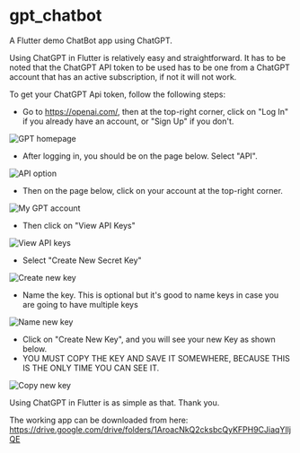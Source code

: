 # gpt_chatbot

A Flutter demo ChatBot app using ChatGPT.

Using ChatGPT in Flutter is relatively easy and straightforward. 
It has to be noted that the ChatGPT API token to be used has to be one from a ChatGPT account that has an active subscription, if not it will not work.

To get your ChatGPT Api token, follow the following steps:

  - Go to https://openai.com/, then at the top-right corner, click on "Log In" if you already have an account, or "Sign Up" if you don't.

![GPT homepage](https://github.com/Enisco/gpt_chatbot/assets/49729441/a984d2cd-2876-4557-a2bd-194e54a9d1a6)

   - After logging in, you should be on the page below. Select "API".

![API option](https://github.com/Enisco/gpt_chatbot/assets/49729441/3dfa1a01-aaff-4ca1-acdd-645d771a2a4d)

   - Then on the page below, click on your account at the top-right corner.

![My GPT account](https://github.com/Enisco/gpt_chatbot/assets/49729441/85e2d5e3-c000-4839-8ed1-e0cc69cff066)

   - Then click on "View API Keys"

![View API keys](https://github.com/Enisco/gpt_chatbot/assets/49729441/eaff04c8-b8d9-47dd-b46f-df960dcc668e)

   - Select "Create New Secret Key"

![Create new key](https://github.com/Enisco/gpt_chatbot/assets/49729441/855beae4-22a8-404b-9292-982e4c363f3c)

   - Name the key. This is optional but it's good to name keys in case you are going to have multiple keys

![Name new key](https://github.com/Enisco/gpt_chatbot/assets/49729441/2c387533-9246-4146-ad46-e52fb6ae86a2)

   - Click on "Create New Key", and you will see your new Key as shown below.
   - YOU MUST COPY THE KEY AND SAVE IT SOMEWHERE, BECAUSE THIS IS THE ONLY TIME YOU CAN SEE IT. 

![Copy new key](https://github.com/Enisco/gpt_chatbot/assets/49729441/2cc8b64c-b995-4adb-b9c8-c57d14d3e63c)


Using ChatGPT in Flutter is as simple as that. 
Thank you.

The working app can be downloaded from here: https://drive.google.com/drive/folders/1AroacNkQ2cksbcQyKFPH9CJiaqYIljQE

